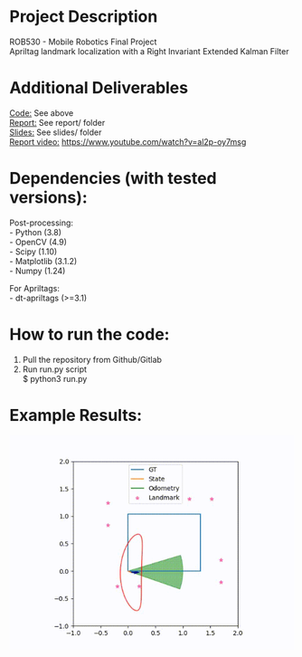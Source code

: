 # Project Description
ROB530 - Mobile Robotics Final Project<br />
Apriltag landmark localization with a Right Invariant Extended Kalman Filter<br />

Additional Deliverables
==
<ins>Code:</ins> See above<br />
<ins>Report:</ins> See report/ folder<br />
<ins>Slides:</ins> See slides/ folder<br />
<ins>Report video:</ins> https://www.youtube.com/watch?v=al2p-oy7msg<br />

Dependencies (with tested versions):
==
  Post-processing:<br />
    - Python (3.8)<br />
    - OpenCV (4.9)<br />
    - Scipy (1.10)<br />
    - Matplotlib (3.1.2)<br />
    - Numpy (1.24)<br />

  For Apriltags:<br />
    - dt-apriltags (>=3.1)<br />

How to run the code:
==
1. Pull the repository from Github/Gitlab<br />
2. Run run.py script<br />
$ python3 run.py<br />

Example Results:
==

![](gif/riekf_localization_se2.gif)
